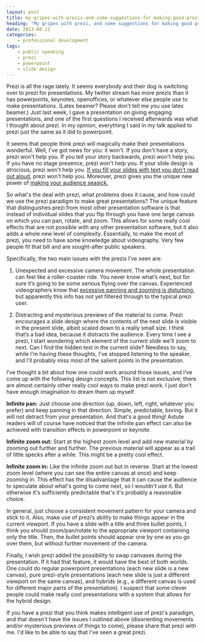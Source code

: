```yaml
---
layout: post
title: my-gripes-with-prezis-and-some-suggestions-for-making-good-prezi-presentations
heading: "My gripes with prezi, and some suggestions for making good prezi presentations"
date: 2013-08-21
categories:
    - professional development
tags:
    - public speaking
    - prezi
    - powerpoint
    - slide design
---
```

Prezi is all the rage lately. It seems everybody and their dog is switching over to prezi for presentations. My twitter stream has more prezis than it has powerpoints, keynotes, openoffices, or whatever else people use to make presentations. (Latex beamer? Please don't tell me you use latex beamer.) Just last week, I gave a presentation on giving engaging presentations, and one of the first questions I received afterwards was what I thought about prezi. In my opinion, everything I said in my talk applied to prezi just the same as it did to powerpoint.

<!--more-->

It seems that people think prezi will magically make their presentations wonderful. Well, I've got news for you: it won't. If you don't have a story, prezi won't help you. If you tell your story backwards, prezi won't help you. If you have no stage presence, prezi won't help you. If your slide design is atrocious, prezi won't help you. [If you fill your slides with text you don't read out aloud](http://clauswilke.com/blog/2013/8/18/engaging-presentations-and-text-heavy-slides), prezi won't help you. Moreover, prezi gives you the unique new power of [making your audience seasick.](https://twitter.com/ClausWilke/status/370037036633182208)

So what's the deal with prezi, what problems does it cause, and how could we use the prezi paradigm to make great presentations? The unique feature that distinguishes prezi from most other presentation software is that instead of individual slides that you flip through you have one large canvas on which you can pan, rotate, and zoom. This allows for some really cool effects that are not possible with any other presentation software, but it also adds a whole new level of complexity. Essentially, to make the most of prezi, you need to have some knowledge about videography. Very few people fit that bill and are sought-after public speakers.

Specifically, the two main issues with the prezis I’ve seen are:

1. Unexpected and excessive camera movement. The whole presentation can feel like a roller-coaster ride. You never know what’s next, but for sure it’s going to be some serious flying over the canvas. Experienced videographers know that [excessive panning and zooming is disturbing,](http://blogs.cisco.com/channels/five_tips_for_filming_your_next_or_first_video/) but apparently this info has not yet filtered through to the typical prezi user.

2. Distracting and mysterious previews of the material to come. Prezi encourages a slide design where the contents of the next slide is visible in the present slide, albeit scaled down to a really small size. I think that’s a bad idea, because it distracts the audience. Every time I see a prezi, I start wondering which element of the current slide we'll zoom to next. Can I find the hidden text in the current slide? Needless to say, while I'm having these thoughts, I've stopped listening to the speaker, and I'll probably miss most of the salient points in the presentation.

I’ve thought a bit about how one could work around those issues, and I’ve come up with the following design concepts. This list is not exclusive; there are almost certainly other really cool ways to make prezi work. I just don’t have enough imagination to dream them up myself.

**Infinite pan:** Just choose one direction (up, down, left, right, whatever you prefer) and keep panning in that direction. Simple, predictable, boring. But it will not detract from your presentation. And that's a good thing! Astute readers will of course have noticed that the infinite pan effect can also be achieved with transition effects in powerpoint or keynote.

**Infinite zoom out:** Start at the highest zoom level and add new material by zooming out further and further. The previous material will appear as a trail of little specks after a while. This might be a pretty cool effect.

**Infinite zoom in:** Like the infinite zoom out but in reverse. Start at the lowest zoom level (where you can see the entire canvas at once) and keep zooming in. This effect has the disadvantage that it can cause the audience to speculate about what's going to come next, so I wouldn't use it. But otherwise it's sufficiently predictable that's it's probably a reasonable choice.

In general, just choose a consistent movement pattern for your camera and stick to it. Also, make use of prezi’s ability to make things appear in the current viewport. If you have a slide with a title and three bullet points, I think you should zoom/pan/rotate to the appropriate viewport containing only the title. Then, the bullet points should appear one by one as you go over them, but without further movement of the camera.

Finally, I wish prezi added the possibility to swap canvases during the presentation. If it had that feature, it would have the best of both worlds. One could do regular powerpoint presentations (each new slide is a new canvas), pure prezi-style presentations (each new slide is just a different viewport on the same canvas), and hybrids (e.g., a different canvas is used for different major parts of the presentation). I suspect that some clever people could make really cool presentations with a system that allows for the hybrid design.

If you have a prezi that you think makes intelligent use of prezi's paradigm, and that doesn't have the issues I outlined above (disorienting movements and/or mysterious previews of things to come), please share that prezi with me. I'd like to be able to say that I've seen a great prezi.
